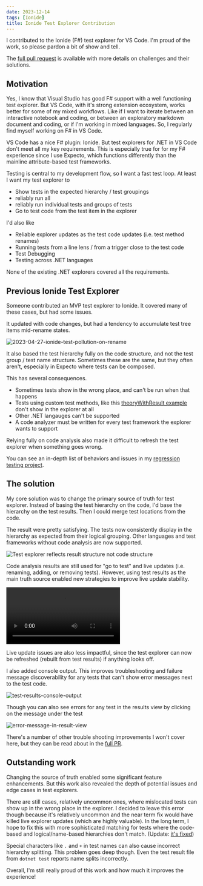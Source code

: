 ```yaml
---
date: 2023-12-14
tags: [Ionide]
title: Ionide Test Explorer Contribution
---
```


I contributed to the Ionide (F#) test explorer for VS Code. I'm proud of the work, so please pardon a bit of show and tell.
<!--more-->

The [full pull request](https://github.com/ionide/ionide-vscode-fsharp/pull/1874) is available with more details on challenges and their solutions.

## Motivation 

Yes, I know that Visual Studio has good F# support with a well functioning test explorer. But VS Code, with it's strong extension ecosystem, works better for some of my mixed workflows. Like if I want to iterate between an interactive notebook and coding, or between an exploratory markdown document and coding, or if I'm working in mixed languages. So, I regularly find myself working on F# in VS Code.

VS Code has a nice F# plugin: Ionide. But test explorers for .NET in VS Code don't meet all my key requirements. This is especially true for for my F# experience since I use Expecto, which functions differently than the mainline attribute-based test frameworks. 

Testing is central to my development flow, so I want a fast test loop. At least I want my test explorer to
- Show tests in the expected hierarchy / test groupings
- reliably run all
- reliably run individual tests and groups of tests
- Go to test code from the test item in the explorer

I'd also like
- Reliable explorer updates as the test code updates (i.e. test method renames)
- Running tests from a line lens / from a trigger close to the test code
- Test Debugging
- Testing across .NET languages

None of the existing .NET explorers covered all the requirements.

## Previous Ionide Test Explorer

Someone contributed an MVP test explorer to Ionide. It covered many of these cases, but had some issues.

It updated with code changes, but had a tendency to accumulate test tree items mid-rename states.

![2023-04-27-ionide-test-pollution-on-rename](../../static/post-media/Ionide-Test-Explorer/rename-pollution.png)

It also based the test hierarchy fully on the code structure, and not the test group / test name structure. Sometimes these are the same, but they often aren't, especially in Expecto where tests can be composed.

This has several consequences.
- Sometimes tests show in the wrong place, and can't be run when that happens
- Tests using custom test methods, like this [theoryWithResult example](https://github.com/farlee2121/Ionide-Test-Explorer-RegressionTest/blob/7c968e045ce4bca562a814ded63ac99a1938eb1f/tests/ExpectoTests/Expecto.fs#L83) don't show in the explorer at all
- Other .NET langauges can't be supported
- A code analyzer must be written for every test framework the explorer wants to support

Relying fully on code analysis also made it difficult to refresh the test explorer when something goes wrong.

You can see an in-depth list of behaviors and issues in my [regression testing project](https://github.com/farlee2121/Ionide-Test-Explorer-RegressionTest).

## The solution

My core solution was to change the primary source of truth for test explorer. Instead of basing the test hierarchy on the code, I'd base the hierarchy on the test results. Then I could merge test locations from the code.

The result were pretty satisfying. The tests now consistently display in the hierarchy as expected from their logical grouping. Other languages and test frameworks without code analysis are now supported.

![Test explorer reflects result structure not code structure](../../static/post-media/Ionide-Test-Explorer/code-vs-name-hierarchy.png)

Code analysis results are still used for "go to test" and live updates (i.e. renaming, adding, or removing tests).
However, using test results as the main truth source enabled new strategies to improve live update stability.

<video  controls>
  <source src="/post-media/Ionide-Test-Explorer/live-explorer-updates.mp4" type="video/mp4">
</video>

Live update issues are also less impactful, since the test explorer can now be refreshed (rebuilt from test results) if anything looks off.

I also added console output. This improves troubleshooting and failure message discoverability for any tests that can't show error messages next to the test code.

![test-results-console-output](../../static/post-media/Ionide-Test-Explorer/test-console.png)

Though you can also see errors for any test in the results view by clicking on the message under the test

![error-message-in-result-view](../../static/post-media/Ionide-Test-Explorer/result-explorer.png)

There's a number of other trouble shooting improvements I won't cover here, but they can be read about in the [full PR](https://github.com/ionide/ionide-vscode-fsharp/pull/1874).


## Outstanding work

Changing the source of truth enabled some significant feature enhancements. But this work also revealed the depth of potential issues and edge cases in test explorers.

There are still cases, relatively uncommon ones, where mislocated tests can show up in the wrong place in the explorer. I decided to leave this error though because it's relatively uncommon and the near term fix would have killed live explorer updates (which are highly valuable). In the long term, I hope to fix this with more sophisticated matching for tests where the code-based and logical/name-based hierarchies don't match. (Update: [it's fixed](https://github.com/ionide/ionide-vscode-fsharp/pull/1922))

Special characters like `.` and `+` in test names can also cause incorrect hierarchy splitting. This problem goes deep though. Even the test result file from `dotnet test` reports name splits incorrectly. 


Overall, I'm still really proud of this work and how much it improves the experience!